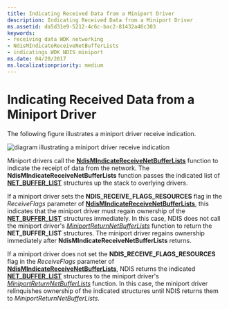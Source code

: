 ```yaml
---
title: Indicating Received Data from a Miniport Driver
description: Indicating Received Data from a Miniport Driver
ms.assetid: da5d31e9-5212-4c6c-bac2-81432a46c303
keywords:
- receiving data WDK networking
- NdisMIndicateReceiveNetBufferLists
- indicatings WDK NDIS miniport
ms.date: 04/20/2017
ms.localizationpriority: medium
---
```


# Indicating Received Data from a Miniport Driver





The following figure illustrates a miniport driver receive indication.

![diagram illustrating a miniport driver receive indication](images/miniportreceive.png)

Miniport drivers call the [**NdisMIndicateReceiveNetBufferLists**](https://msdn.microsoft.com/library/windows/hardware/ff563598) function to indicate the receipt of data from the network. The **NdisMIndicateReceiveNetBufferLists** function passes the indicated list of [**NET\_BUFFER\_LIST**](https://msdn.microsoft.com/library/windows/hardware/ff568388) structures up the stack to overlying drivers.

If a miniport driver sets the **NDIS\_RECEIVE\_FLAGS\_RESOURCES** flag in the *ReceiveFlags* parameter of [**NdisMIndicateReceiveNetBufferLists**](https://msdn.microsoft.com/library/windows/hardware/ff563598), this indicates that the miniport driver must regain ownership of the [**NET\_BUFFER\_LIST**](https://msdn.microsoft.com/library/windows/hardware/ff568388) structures immediately. In this case, NDIS does not call the miniport driver's [*MiniportReturnNetBufferLists*](https://msdn.microsoft.com/library/windows/hardware/ff559437) function to return the **NET\_BUFFER\_LIST** structures. The miniport driver regains ownership immediately after **NdisMIndicateReceiveNetBufferLists** returns.

If a miniport driver does not set the **NDIS\_RECEIVE\_FLAGS\_RESOURCES** flag in the *ReceiveFlags* parameter of [**NdisMIndicateReceiveNetBufferLists**](https://msdn.microsoft.com/library/windows/hardware/ff563598), NDIS returns the indicated [**NET\_BUFFER\_LIST**](https://msdn.microsoft.com/library/windows/hardware/ff568388) structures to the miniport driver's [*MiniportReturnNetBufferLists*](https://msdn.microsoft.com/library/windows/hardware/ff559437) function. In this case, the miniport driver relinquishes ownership of the indicated structures until NDIS returns them to *MiniportReturnNetBufferLists*.

 

 





